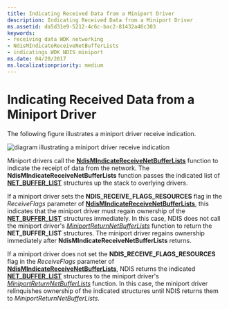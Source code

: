 ```yaml
---
title: Indicating Received Data from a Miniport Driver
description: Indicating Received Data from a Miniport Driver
ms.assetid: da5d31e9-5212-4c6c-bac2-81432a46c303
keywords:
- receiving data WDK networking
- NdisMIndicateReceiveNetBufferLists
- indicatings WDK NDIS miniport
ms.date: 04/20/2017
ms.localizationpriority: medium
---
```


# Indicating Received Data from a Miniport Driver





The following figure illustrates a miniport driver receive indication.

![diagram illustrating a miniport driver receive indication](images/miniportreceive.png)

Miniport drivers call the [**NdisMIndicateReceiveNetBufferLists**](https://msdn.microsoft.com/library/windows/hardware/ff563598) function to indicate the receipt of data from the network. The **NdisMIndicateReceiveNetBufferLists** function passes the indicated list of [**NET\_BUFFER\_LIST**](https://msdn.microsoft.com/library/windows/hardware/ff568388) structures up the stack to overlying drivers.

If a miniport driver sets the **NDIS\_RECEIVE\_FLAGS\_RESOURCES** flag in the *ReceiveFlags* parameter of [**NdisMIndicateReceiveNetBufferLists**](https://msdn.microsoft.com/library/windows/hardware/ff563598), this indicates that the miniport driver must regain ownership of the [**NET\_BUFFER\_LIST**](https://msdn.microsoft.com/library/windows/hardware/ff568388) structures immediately. In this case, NDIS does not call the miniport driver's [*MiniportReturnNetBufferLists*](https://msdn.microsoft.com/library/windows/hardware/ff559437) function to return the **NET\_BUFFER\_LIST** structures. The miniport driver regains ownership immediately after **NdisMIndicateReceiveNetBufferLists** returns.

If a miniport driver does not set the **NDIS\_RECEIVE\_FLAGS\_RESOURCES** flag in the *ReceiveFlags* parameter of [**NdisMIndicateReceiveNetBufferLists**](https://msdn.microsoft.com/library/windows/hardware/ff563598), NDIS returns the indicated [**NET\_BUFFER\_LIST**](https://msdn.microsoft.com/library/windows/hardware/ff568388) structures to the miniport driver's [*MiniportReturnNetBufferLists*](https://msdn.microsoft.com/library/windows/hardware/ff559437) function. In this case, the miniport driver relinquishes ownership of the indicated structures until NDIS returns them to *MiniportReturnNetBufferLists*.

 

 





